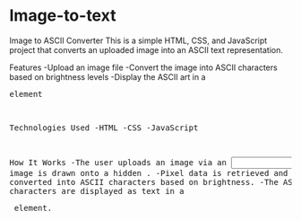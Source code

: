 # Image-to-text

Image to ASCII Converter
This is a simple HTML, CSS, and JavaScript project that converts an uploaded image into an ASCII text representation.

Features
-Upload an image file
-Convert the image into ASCII characters based on brightness levels
-Display the ASCII art in a <pre> element

Technologies Used
-HTML
-CSS
-JavaScript

How It Works
-The user uploads an image via an <input> field.
-The image is drawn onto a hidden <canvas>.
-Pixel data is retrieved and converted into ASCII characters based on brightness.
-The ASCII characters are displayed as text in a <pre> element.
